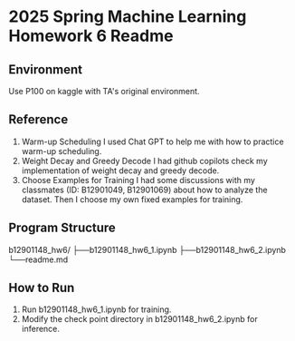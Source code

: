 # 2025 Spring Machine Learning Homework 6 Readme
## Environment
Use P100 on kaggle with TA's original environment. 

## Reference
1. Warm-up Scheduling
    I used Chat GPT to help me with how to practice warm-up scheduling. 
2. Weight Decay and Greedy Decode
    I had github copilots check my implementation of weight decay and greedy decode.
3. Choose Examples for Training
    I had some discussions with my classmates (ID: B12901049, B12901069) about how to analyze the dataset. Then I choose my own fixed examples for training. 

## Program Structure
b12901148_hw6/
├──b12901148_hw6_1.ipynb
├──b12901148_hw6_2.ipynb
└──readme.md

## How to Run
1. Run b12901148_hw6_1.ipynb for training. 
2. Modify the check point directory in b12901148_hw6_2.ipynb for inference.